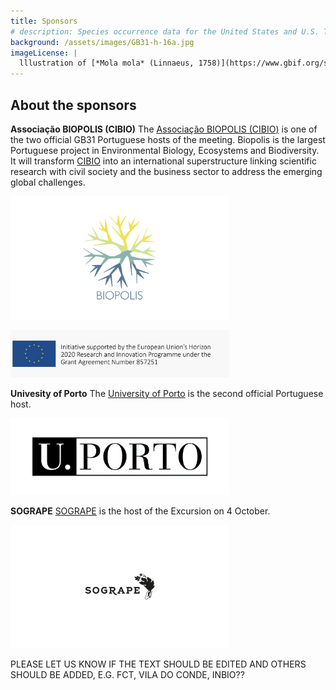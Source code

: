```yaml
---
title: Sponsors
# description: Species occurrence data for the United States and U.S. Territories.
background: /assets/images/GB31-h-16a.jpg
imageLicense: |
  lllustration of [*Mola mola* (Linnaeus, 1758)](https://www.gbif.org/species/5213725) from A history of Scandinavian fishes. Stockholm, 1892 via the [Biodiversity Heritage Library](https://flic.kr/p/fJ2w5W)
---
```


## About the sponsors  

**Associação BIOPOLIS (CIBIO)**
The [Associação BIOPOLIS (CIBIO)](https://www.biopolis.pt/) is one of the two official GB31 Portuguese hosts of the meeting. Biopolis is the largest Portuguese project in Environmental Biology, Ecosystems and Biodiversity. It will transform [CIBIO](http://www.cibio.up.pt/) into an international superstructure linking scientific research with civil society and the business sector to address the emerging global challenges.

[<img src="/assets/images/Biopolis_Logo_transparent_MAIN.gif" width="350px">](https://www.biopolis.pt/)

[<img src="/assets/images/BIOPOLIS-Teaming.jpg" width="350px">](https://www.biopolis.pt/)


**Univesity of Porto**
The [University of Porto](https://www.up.pt/) is the second official Portuguese host. 

[<img src="/assets/images/UP.png" width="350px">](https://www.up.pt/)


**SOGRAPE**
[SOGRAPE](https://sogrape.com/) is the host of the Excursion on 4 October. 

[<img src="/assets/images/SOGRAPE.jpg" width="350px">](https://www.sogrape.pt/)

PLEASE LET US KNOW IF THE TEXT SHOULD BE EDITED AND OTHERS SHOULD BE ADDED, E.G. FCT, VILA DO  CONDE, INBIO??



